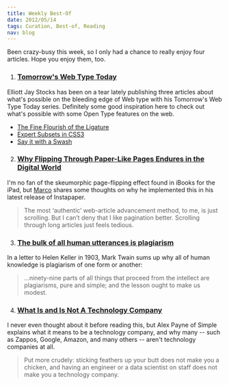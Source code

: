 ```yaml
--- 
title: Weekly Best-Of
date: 2012/05/14
tags: Curation, Best-of, Reading
nav: blog
---
```

Been crazy-busy this week, so I only had a chance to really enjoy four articles. Hope you enjoy them, too.

1. ### [Tomorrow's Web Type Today](http://elliotjaystocks.com/blog/the-fine-flourish-of-the-ligature/) ###
Elliott Jay Stocks has been on a tear lately publishing three articles about what's possible on the bleeding edge of Web type with his Tomorrow's Web Type Today series. Definitely some good inspiration here to check out what's possible with some Open Type features on the web.
* [The Fine Flourish of the Ligature](http://elliotjaystocks.com/blog/the-fine-flourish-of-the-ligature/)
* [Expert Subsets in CSS3](http://elliotjaystocks.com/blog/expert-subsets-for-css-in-123/)
* [Say it with a Swash](http://elliotjaystocks.com/blog/say-it-with-a-swash/)

2. ### [Why Flipping Through Paper-Like Pages Endures in the Digital World](http://www.wired.com/gadgetlab/2012/05/why-flipping-through-paper-like-pages-endures-in-the-digital-world/all/1) ###
I'm no fan of the skeumorphic page-flipping effect found in iBooks for the iPad, but [Marco](http://marco.org/) shares some thoughts on why he implemented this in his latest release of Instapaper.
> The most ‘authentic’ web-article advancement method, to me, is just scrolling. But I can’t deny that I like pagination better. Scrolling through long articles just feels tedious.

3. ### [The bulk of all human utterances is plagiarism](http://www.lettersofnote.com/2012/05/bulk-of-all-human-utterances-is.html) ###
In a letter to Helen Keller in 1903, Mark Twain sums up why all of human knowledge is plagiarism of one form or another:
> …ninety-nine parts of all things that proceed from the intellect are plagiarisms, pure and simple; and the lesson ought to make us modest.

4. ### [What Is and Is Not A Technology Company](http://al3x.net/2012/05/08/what-is-and-is-not-a-technology-company.html) ###
I never even thought about it before reading this, but Alex Payne of Simple explains what it means to be a technology company, and why many -- such as Zappos, Google, Amazon, and many others -- aren't technology companies at all.
> Put more crudely: sticking feathers up your butt does not make you a chicken, and having an engineer or a data scientist on staff does not make you a technology company.